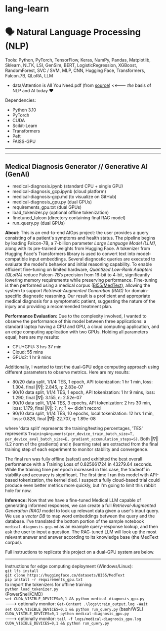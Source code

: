 # lang-learn

# 🗣️ Natural Language Processing (NLP)
Tools: Python, PyTorch, TensorFlow, Keras, NumPy, Pandas, Matplotlib, Sklearn, NLTK, LSI, GenSim, BERT, LogisticRegression, XGBoost, RandomForest, SVC / SVM, MLP, CNN, Hugging Face, Transformers, Falcon.7B, QLoRA, LLM
- data/Attention is All You Need.pdf (from [source](https://arxiv.org/abs/1706.03762)) <<--- _the_ basis of NLP and AI today ♥

Dependencies:
- Python 3.10
- PyTorch
- CUDA
- Scikit-Learn
- Transformers
- Peft
- FAISS-GPU

---  
---  

## Medical Diagnosis Generator // Generative AI (GenAI)
- medical-diagnosis.ipynb (standard CPU + single GPU)
- medical-diagnosis_gcp.ipynb (cloud platform)
- medical-diagnosis-gcp.md (to visualize on GitHub)
- medical-diagnosis_gpu.py (dual GPUs)
- requirements_gpu.txt (dual GPUs)
- load_tokenizer.py (optional offline tokenization)
- finetuned_falcon (directory containing final RAG model)
- run_query.py (dual GPUs)

**About:** This is an end-to-end AIOps project: the user provides a query consisting of a patient's symptoms and health status. The pipeline begins by loading Falcon-7B, a 7-billion parameter *Large Language Model (LLM)*, along with its pre-trained weights from Hugging Face. A tokenizer from Hugging Face's Transformers library is used to convert text into model-compatible input embeddings. Several diagnostic queries are executed to evaluate the model's behavior and initial reasoning capability. To enable efficient fine-tuning on limited hardware, *Quantized Low-Rank Adapters (QLoRA)* reduce Falcon-7B’s precision from 16-bit to 4-bit, significantly lowering memory requirements while preserving performance. Fine-tuning is then performed using a medical corpus ([BI55/MedText](https://huggingface.co/datasets/BI55/MedText)), allowing the system to support *Retrieval-Augmented Generation (RAG)* for domain-specific diagnostic reasoning. Our result is a proficient and appropriate medical diagnosis for a symptomatic patient, suggesting the nature of the injury and providing a recommended treatment plan.  

**Performance Evaluation:** Due to the complexity involved, I wanted to observe the performance of this model between three applications: a standard laptop having a CPU and GPU, a cloud computing application, and an edge computing application with two GPUs. Holding all parameters equal, here are my results:  
- CPU+GPU: 3 hrs 37 min
- Cloud: 55 mins
- GPUx2: 1 hr 9 mins

Additionally, I wanted to test the dual-GPU edge computing approach using different parameters to observe metrics. Here are my results:  
- 80/20 data split, 1/1/4 TES, 1 epoch, API tokenization: 1 hr 1 min, loss: 1.304, final ‖∇‖: 2.845, η: 2.83e-07
- 90/10 data split, 1/1/4 TES, 1 epoch, API tokenization: 1 hr 9 mins, loss: 1.290, final ‖∇‖: 3.155, η: 2.52e-07
- 90/10 data split, 1/1/4 TES, 3 epochs, API tokenization: 2 hrs 30 min, loss: 1.179, final ‖∇‖: ?, η: ? <-- didn't record
- 90/10 data split, 1/1/4 TES, 10 epochs, local tokenization: 12 hrs 1 min, loss: 0.826, final ‖∇‖: 22.707, η: 1.89e-08

where 'data split' represents the training/testing percentages, 'TES' represents `TrainingArguments(per_device_train_batch_size=T, per_device_eval_batch_size=E, gradient_accumulation_steps=S)`. Both ‖∇‖ (L2 norm of the gradients) and η (learning rate) are extracted from the final training step of each experiment to monitor stability and convergence.  

The final run was fully offline (safest) and exhibited the best overall performance with a Training Loss of 0.825661724 in 43279.64 seconds. While the training time per epoch increased in this case, the tradeoff in stability and accuracy is significant. The first time I ran this model with API-based tokenization, the kernel died. I suspect a fully cloud-based trial could produce even better metrics more quickly, but I'm going to limit this rabbit hole for now.  

**Inference:** Now that we have a fine-tuned Medical LLM capable of generating informed responses, we can create a full *Retrieval-Augmented Generation (RAG)* model to look up relevant data given a user's input query. We use a *vector DB* to map word embeddings between the query and the database. I've translated the bottom portion of the sample notebook `medical-diagnosis-gcp.md` as an example query-response lookup, and then ask the user to input a question. The RAG-tuned LLM will look up the most relevant answer and answer according to its knowledge base (the MedText corpus).  

Full instructions to replicate this project on a dual-GPU system are below.  

---  

Instructions for edge computing deployment (Windows/Linux):  
  `git lfs install`  
  `git clone https://huggingface.co/datasets/BI55/MedText`  
  `pip install -r requirements_gpu.txt`  
to import the tokenizers for offline training:  
  `python load_tokenizer.py`  
(PowerShell/CMD)  
  `set CUDA_VISIBLE_DEVICES=0,1 && python medical-diagnosis_gpu.py`  
  ---> optionally monitor: `Get-Content .\logs\train_output.log -Wait`  
  `set CUDA_VISIBLE_DEVICES=0,1 && python run_query.py`
(bash/WSL)  
  `CUDA_VISIBLE_DEVICES=0,1 python medical-diagnosis_gpu.py`  
  ---> optionally monitor: `tail -f logs/medical-diagnosis_gpu.log`  
  `CUDA_VISIBLE_DEVICES=0,1 && python run_query.py`
